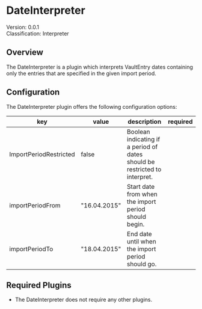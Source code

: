 # DateInterpreter
Version: 0.0.1  
Classification: Interpreter

Overview
-----
The DateInterpreter is a plugin which interprets VaultEntry dates containing only the entries that are specified in the given import period.

Configuration
-----
The DateInterpreter plugin offers the following configuration options:

| key  | value | description | required |
| ------------- | ------------- |  ------------- | ------------- |
| ImportPeriodRestricted | false | Boolean indicating if a period of dates should be restricted to interpret. | 
| importPeriodFrom | "16.04.2015" | Start date from when the import period should begin. |
| importPeriodTo | "18.04.2015" | End date until when the import period should go. | 

Required Plugins
-----
 - The DateInterpreter does not require any other plugins.